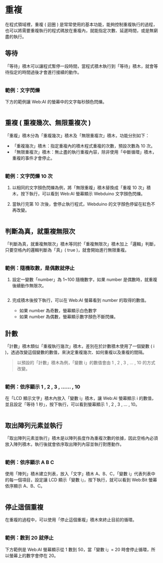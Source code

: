  

# 重複

在程式領域裡，重複 ( 迴圈 ) 是常常使用的基本功能，能夠控制重複執行的過程，也可以將需要重複執行的程式碼放在重複內，就能指定次數、延遲時間，或是無窮盡的執行。

## 等待

「等待」積木可以讓程式暫停一段時間，當程式積木執行到「等待」積木，就會等待指定的時間過後才會進行接續的動作。

<img src="https://md.webduino.io/uploads/upload_14051453cdcb767d80b160b5ad1b10b6.png" alt="" width="">


### 範例：文字閃爍

下方的範例讓 Web:AI 的螢幕中的文字每秒顏色閃爍。

<img src="https://md.webduino.io/uploads/upload_48343e9596b015ec712d86a3cf15a0db.gif" alt="" width="">

## 重複 ( 重複幾次、無限重複次 )

「重複」積木分為「重複幾次」積木及「無限重複次」積木，功能分別如下：

- 「重複幾次」積木：指定重複內的積木程式重複的次數，預設次數為 10 次。
- 「無限重複次」積木：無止盡的執行重複內容，除非使用「中斷循環」積木，重複的事件才會停止。

<img src="https://md.webduino.io/uploads/upload_acc38cc8518f6a375cdfba2208b5a3d1.png" alt="" width="">

### 範例：文字閃爍 10 次

1. 以相同的文字顏色閃爍為例，將「無限重複」積木替換成「重複 10 次」積木，按下執行，可以看到 Web:AI 螢幕顯示 Webduino 文字顏色閃爍。  
2. 當執行完第 10 次後，會停止執行程式，Webduino 的文字顏色停留在紅色不再改變。

   <img src="https://md.webduino.io/uploads/upload_263b347ab87292fd9a6dde4c4f08d4c4.png" alt="" width="">

## 判斷為真，就重複無限次

「判斷為真，就重複無限次」積木等同於「重複無限次」積木加上「邏輯」判斷，只要空格內的邏輯判斷為「真」( true )，就會開始進行無限重複。

<img src="https://md.webduino.io/uploads/upload_67d738e94f23852ac2a2d983b2dc07aa.png" alt="" width="">

### 範例：隨機取數，是偶數就停止

1. 設定一變數「number」為 1~100 隨機數字，如果 number 是偶數時，就重複後續動作無限次。

   <img src="https://md.webduino.io/uploads/upload_b2765fc857de3a37590e42d42b723222.png" alt="" width="">

2. 完成積木後按下執行，可以在 Web:AI 螢幕看到 number 的取得的數值。

    - 如果 number 為奇數，螢幕顯示白色數字
    - 如果 number 為偶數，螢幕顯示數字顏色不斷閃爍。

   <img src="https://md.webduino.io/uploads/upload_ddbde1a3a7c675073e1bfd80a36f492d.png" alt="" width="">

## 計數

「計數」積木類似「重複執行幾次」積木，差別在於計數積木使用了一個變數 ( i )，透過改變這個變數的數值，來決定重複幾次、如何重複以及重複的間隔。

> 以預設的「計數」積木為例，「變數 i」的數值會由 1 , 2 , 3 , ... , 10 的方式改變。

<img src="https://md.webduino.io/uploads/upload_8d06b1db227a0a01349f10e31d233aff.png" alt="" width="">

### 範例：依序顯示 1 , 2 , 3 , ...... , 10

在「LCD 顯示文字」積木內放入「變數 i」積木，讓 Web:AI 螢幕顯示 i 的數值，並且設定「等待 1 秒」，按下執行，可以看到螢幕顯示 1 , 2 , 3 , … , 10。

<img src="https://md.webduino.io/uploads/upload_d5d81e32c4195fc8c5c3750af633b00a.gif" alt="" width="">

## 取出陣列元素並執行

「取出陣列元素並執行」積木是以陣列長度作為重複次數的依據，因此空格內必須放入陣列積木，執行後就會依序取出陣列內容並執行對應動作。

<img src="https://md.webduino.io/uploads/upload_b4b8436236ed918a0f343c316de11985.png" alt="" width="">


### 範例：依序顯示 A B C

使用「陣列」積木建立列表，放入「文字」積木 A、B、C，「變數 i」代表列表中的每一個項目，設定讓 LCD 顯示「變數 i」，按下執行，就可以看到 Web:Bit 螢幕依序顯示 A、B、C。

<img src="https://md.webduino.io/uploads/upload_5725ac932f2eedf1774358b8a16fb75d.gif" alt="" width="">

## 停止這個重複

在重複的過程中，可以使用「停止這個重複」積木來終止目前的循環。

<img src="https://md.webduino.io/uploads/upload_2d3eaf4cf2ec60ff58993948eeca005d.png" alt="" width="">


### 範例：數到 20 就停止

下方範例是 Web:AI 螢幕顯示從 1 數到 50，當「變數 i」= 20 時會停止循環，所以螢幕上的數字會停在 20。

<img src="https://md.webduino.io/uploads/upload_41ad4328cc597d1ca61cfda7aab53e35.png" alt="" width="">
